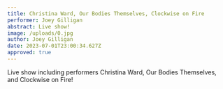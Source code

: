 ```yaml
---
title: Christina Ward, Our Bodies Themselves, Clockwise on Fire
performer: Joey Gilligan
abstract: Live show!
image: /uploads/0.jpg
author: Joey Gilligan
date: 2023-07-01T23:00:34.627Z
approved: true
---
```

Live show including performers Christina Ward, Our Bodies Themselves, and Clockwise on Fire!

